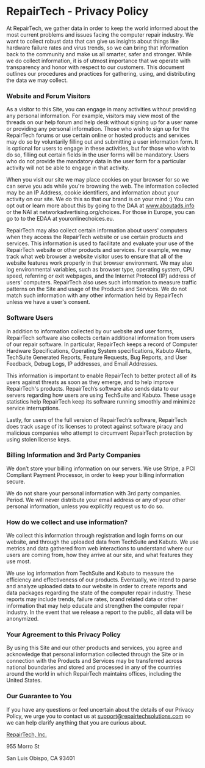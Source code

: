 <h1>RepairTech - Privacy Policy</h1>

At RepairTech, we gather data in order to keep the world informed about the most current
problems and issues facing the computer repair industry. We want to collect robust data that
can give us insights about things like hardware failure rates and virus trends, so we can bring
that information back to the community and make us all smarter, safer and stronger.
While we do collect information, it is of utmost importance that we operate with transparency
and honor with respect to our customers. This document outlines our procedures and practices
for gathering, using, and distributing the data we may collect.

<h3>Website and Forum Visitors</h3>

As a visitor to this Site, you can engage in many activities without providing any personal
information. For example, visitors may view most of the threads on our help forum and help
desk without signing up for a user name or providing any personal information.
Those who wish to sign up for the RepairTech forums or use certain online or hosted products
and services may do so by voluntarily filling out and submitting a user information form. It is
optional for users to engage in these activities, but for those who wish to do so, filling out certain
fields in the user forms will be mandatory. Users who do not provide the mandatory data in the user form for a particular activity will not be able to engage in that activity. 

When you visit our site we may place cookies on your browser for so we can serve you ads while you're browsing the web. The information collected may be an IP Address, cookie identifiers, and information about your activity on our site. We do this so that our brand is on your mind :)  You can opt out or learn more about this by going to the DAA at www.aboutads.info or the NAI at networkadvertising.org/choices. For those in Europe, you can go to to the EDAA at youronlinechoices.eu.

RepairTech may also collect certain information about users' computers when they access the
RepairTech website or use certain products and services. This information is used to facilitate
and evaluate your use of the RepairTech website or other products and services. For example,
we may track what web browser a website visitor uses to ensure that all of the website features
work properly in that browser environment. We may also log environmental variables, such
as browser type, operating system, CPU speed, referring or exit webpages, and the Internet
Protocol (IP) address of users' computers. RepairTech also uses such information to measure
traffic patterns on the Site and usage of the Products and Services. We do not match such
information with any other information held by RepairTech unless we have a user's consent.

<h3>Software Users</h3>

In addition to information collected by our website and user forms, RepairTech software
also collects certain additional information from users of our repair software. In particular,
RepairTech keeps a record of Computer Hardware Specifications, Operating System
specifications, Kabuto Alerts, TechSuite Generated Reports, Feature Requests, Bug Reports, and User Feedback, Debug Logs, IP addresses, and Email Addresses.

This information is important to enable RepairTech to better protect all of its users against threats
as soon as they emerge, and to help improve RepairTech's products. RepairTech’s software also sends data to our servers regarding how users are using TechSuite and Kabuto. These usage statistics help RepairTech keep its software running smoothly and minimize service interruptions. 

Lastly, for users of the full version of RepairTech’s software, RepairTech does track usage of its
licenses to protect against software piracy and malicious companies who attempt to circumvent
RepairTech protection by using stolen license keys.

<h3>Billing Information and 3rd Party Companies</h3>

We don’t store your billing information on our servers. We use Stripe, a PCI Compliant
Payment Processor, in order to keep your billing information secure.

We do not share your personal information with 3rd party companies. Period. We will never distribute your email address or any of your other personal information, unless you explicitly request us to do so.

<h3>How do we collect and use information?</h3>

We collect this information through registration and login forms on our website, and
through the uploaded data from TechSuite and Kabuto. We use metrics and data gathered from
web interactions to understand where our users are coming from, how they arrive at our site,
and what features they use most.

We use log information from TechSuite and Kabuto to measure the efficiency and
effectiveness of our products. Eventually, we intend to parse and analyze uploaded data to our website in order to create reports and data packages regarding the state of the computer repair industry. These reports may include trends, failure rates, brand related data or other information that may help educate and strengthen the computer repair industry. In the event that we release a report to the public, all data will be anonymized.

<h3>Your Agreement to this Privacy Policy</h3>

By using this Site and our other products and services, you agree and acknowledge that
personal information collected through the Site or in connection with the Products and Services
may be transferred across national boundaries and stored and processed in any of the countries
around the world in which RepairTech maintains offices, including the United States.

<h3>Our Guarantee to You</h3>

If you have any questions or feel uncertain about the details of our Privacy Policy, we urge
you to contact us at support@repairtechsolutions.com so we can help clarify anything that you are
curious about.

<a href="https://repairtechsolutions.com">RepairTech, Inc.</a>

955 Morro St

San Luis Obispo, CA 93401
